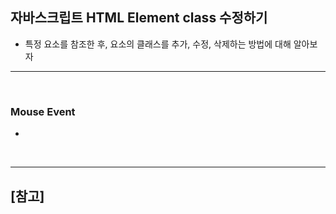 ## 자바스크립트 HTML Element class 수정하기
- 특정 요소를 참조한 후, 요소의 클래스를 추가, 수정, 삭제하는 방법에 대해 알아보자

<hr>
<br>

### Mouse Event
- 


<br>
<hr>

## [참고]
